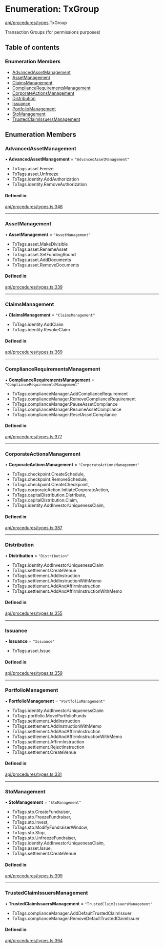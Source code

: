 # Enumeration: TxGroup

[api/procedures/types](../wiki/api.procedures.types).TxGroup

Transaction Groups (for permissions purposes)

## Table of contents

### Enumeration Members

- [AdvancedAssetManagement](../wiki/api.procedures.types.TxGroup#advancedassetmanagement)
- [AssetManagement](../wiki/api.procedures.types.TxGroup#assetmanagement)
- [ClaimsManagement](../wiki/api.procedures.types.TxGroup#claimsmanagement)
- [ComplianceRequirementsManagement](../wiki/api.procedures.types.TxGroup#compliancerequirementsmanagement)
- [CorporateActionsManagement](../wiki/api.procedures.types.TxGroup#corporateactionsmanagement)
- [Distribution](../wiki/api.procedures.types.TxGroup#distribution)
- [Issuance](../wiki/api.procedures.types.TxGroup#issuance)
- [PortfolioManagement](../wiki/api.procedures.types.TxGroup#portfoliomanagement)
- [StoManagement](../wiki/api.procedures.types.TxGroup#stomanagement)
- [TrustedClaimIssuersManagement](../wiki/api.procedures.types.TxGroup#trustedclaimissuersmanagement)

## Enumeration Members

### AdvancedAssetManagement

• **AdvancedAssetManagement** = ``"AdvancedAssetManagement"``

- TxTags.asset.Freeze
- TxTags.asset.Unfreeze
- TxTags.identity.AddAuthorization
- TxTags.identity.RemoveAuthorization

#### Defined in

[api/procedures/types.ts:346](https://github.com/PolymeshAssociation/polymesh-sdk/blob/f8a937f04/src/api/procedures/types.ts#L346)

___

### AssetManagement

• **AssetManagement** = ``"AssetManagement"``

- TxTags.asset.MakeDivisible
- TxTags.asset.RenameAsset
- TxTags.asset.SetFundingRound
- TxTags.asset.AddDocuments
- TxTags.asset.RemoveDocuments

#### Defined in

[api/procedures/types.ts:339](https://github.com/PolymeshAssociation/polymesh-sdk/blob/f8a937f04/src/api/procedures/types.ts#L339)

___

### ClaimsManagement

• **ClaimsManagement** = ``"ClaimsManagement"``

- TxTags.identity.AddClaim
- TxTags.identity.RevokeClaim

#### Defined in

[api/procedures/types.ts:369](https://github.com/PolymeshAssociation/polymesh-sdk/blob/f8a937f04/src/api/procedures/types.ts#L369)

___

### ComplianceRequirementsManagement

• **ComplianceRequirementsManagement** = ``"ComplianceRequirementsManagement"``

- TxTags.complianceManager.AddComplianceRequirement
- TxTags.complianceManager.RemoveComplianceRequirement
- TxTags.complianceManager.PauseAssetCompliance
- TxTags.complianceManager.ResumeAssetCompliance
- TxTags.complianceManager.ResetAssetCompliance

#### Defined in

[api/procedures/types.ts:377](https://github.com/PolymeshAssociation/polymesh-sdk/blob/f8a937f04/src/api/procedures/types.ts#L377)

___

### CorporateActionsManagement

• **CorporateActionsManagement** = ``"CorporateActionsManagement"``

- TxTags.checkpoint.CreateSchedule,
- TxTags.checkpoint.RemoveSchedule,
- TxTags.checkpoint.CreateCheckpoint,
- TxTags.corporateAction.InitiateCorporateAction,
- TxTags.capitalDistribution.Distribute,
- TxTags.capitalDistribution.Claim,
- TxTags.identity.AddInvestorUniquenessClaim,

#### Defined in

[api/procedures/types.ts:387](https://github.com/PolymeshAssociation/polymesh-sdk/blob/f8a937f04/src/api/procedures/types.ts#L387)

___

### Distribution

• **Distribution** = ``"Distribution"``

- TxTags.identity.AddInvestorUniquenessClaim
- TxTags.settlement.CreateVenue
- TxTags.settlement.AddInstruction
- TxTags.settlement.AddInstructionWithMemo
- TxTags.settlement.AddAndAffirmInstruction
- TxTags.settlement.AddAndAffirmInstructionWithMemo

#### Defined in

[api/procedures/types.ts:355](https://github.com/PolymeshAssociation/polymesh-sdk/blob/f8a937f04/src/api/procedures/types.ts#L355)

___

### Issuance

• **Issuance** = ``"Issuance"``

- TxTags.asset.Issue

#### Defined in

[api/procedures/types.ts:359](https://github.com/PolymeshAssociation/polymesh-sdk/blob/f8a937f04/src/api/procedures/types.ts#L359)

___

### PortfolioManagement

• **PortfolioManagement** = ``"PortfolioManagement"``

- TxTags.identity.AddInvestorUniquenessClaim
- TxTags.portfolio.MovePortfolioFunds
- TxTags.settlement.AddInstruction
- TxTags.settlement.AddInstructionWithMemo
- TxTags.settlement.AddAndAffirmInstruction
- TxTags.settlement.AddAndAffirmInstructionWithMemo
- TxTags.settlement.AffirmInstruction
- TxTags.settlement.RejectInstruction
- TxTags.settlement.CreateVenue

#### Defined in

[api/procedures/types.ts:331](https://github.com/PolymeshAssociation/polymesh-sdk/blob/f8a937f04/src/api/procedures/types.ts#L331)

___

### StoManagement

• **StoManagement** = ``"StoManagement"``

- TxTags.sto.CreateFundraiser,
- TxTags.sto.FreezeFundraiser,
- TxTags.sto.Invest,
- TxTags.sto.ModifyFundraiserWindow,
- TxTags.sto.Stop,
- TxTags.sto.UnfreezeFundraiser,
- TxTags.identity.AddInvestorUniquenessClaim,
- TxTags.asset.Issue,
- TxTags.settlement.CreateVenue

#### Defined in

[api/procedures/types.ts:399](https://github.com/PolymeshAssociation/polymesh-sdk/blob/f8a937f04/src/api/procedures/types.ts#L399)

___

### TrustedClaimIssuersManagement

• **TrustedClaimIssuersManagement** = ``"TrustedClaimIssuersManagement"``

- TxTags.complianceManager.AddDefaultTrustedClaimIssuer
- TxTags.complianceManager.RemoveDefaultTrustedClaimIssuer

#### Defined in

[api/procedures/types.ts:364](https://github.com/PolymeshAssociation/polymesh-sdk/blob/f8a937f04/src/api/procedures/types.ts#L364)
